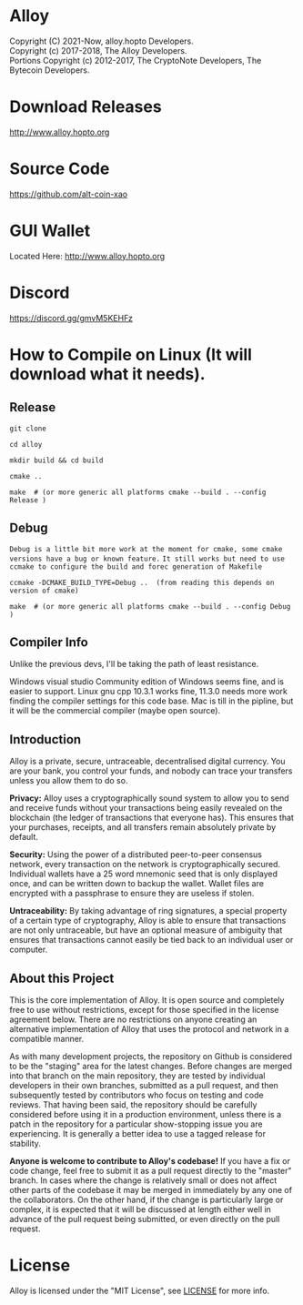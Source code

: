 # Alloy

Copyright (C) 2021-Now, alloy.hopto Developers.   
Copyright (c) 2017-2018, The Alloy Developers.   
Portions Copyright (c) 2012-2017, The CryptoNote Developers, The Bytecoin Developers.

# Download Releases
http://www.alloy.hopto.org

# Source Code
https://github.com/alt-coin-xao

# GUI Wallet
Located Here: http://www.alloy.hopto.org

# Discord
https://discord.gg/gmvM5KEHFz

# How to Compile on Linux (It will download what it needs).

## Release 

```git clone ```

```cd alloy```

```mkdir build && cd build```

```cmake ..```

```make  # (or more generic all platforms cmake --build . --config Release )```

## Debug

```Debug is a little bit more work at the moment for cmake, some cmake versions have a bug or known feature.```
```It still works but need to use ccmake to configure the build and forec generation of Makefile```

```ccmake -DCMAKE_BUILD_TYPE=Debug ..  (from reading this depends on version of cmake)```

```make  # (or more generic all platforms cmake --build . --config Debug )```

## Compiler Info

Unlike the previous devs, I'll be taking the path of least resistance.

Windows visual studio Community edition of Windows seems fine, and is easier to support.
Linux gnu cpp 10.3.1 works fine, 11.3.0 needs more work finding the compiler settings for this code base.
Mac is till in the pipline, but it will be the commercial compiler (maybe open source).


## Introduction

Alloy is a private, secure, untraceable, decentralised digital currency. You are your bank, you control your funds, and nobody can trace your transfers unless you allow them to do so.

**Privacy:** Alloy uses a cryptographically sound system to allow you to send and receive funds without your transactions being easily revealed on the blockchain (the ledger of transactions that everyone has). This ensures that your purchases, receipts, and all transfers remain absolutely private by default.

**Security:** Using the power of a distributed peer-to-peer consensus network, every transaction on the network is cryptographically secured. Individual wallets have a 25 word mnemonic seed that is only displayed once, and can be written down to backup the wallet. Wallet files are encrypted with a passphrase to ensure they are useless if stolen.

**Untraceability:** By taking advantage of ring signatures, a special property of a certain type of cryptography, Alloy is able to ensure that transactions are not only untraceable, but have an optional measure of ambiguity that ensures that transactions cannot easily be tied back to an individual user or computer.

## About this Project

This is the core implementation of Alloy. It is open source and completely free to use without restrictions, except for those specified in the license agreement below. There are no restrictions on anyone creating an alternative implementation of Alloy that uses the protocol and network in a compatible manner.

As with many development projects, the repository on Github is considered to be the "staging" area for the latest changes. Before changes are merged into that branch on the main repository, they are tested by individual developers in their own branches, submitted as a pull request, and then subsequently tested by contributors who focus on testing and code reviews. That having been said, the repository should be carefully considered before using it in a production environment, unless there is a patch in the repository for a particular show-stopping issue you are experiencing. It is generally a better idea to use a tagged release for stability.

**Anyone is welcome to contribute to Alloy's codebase!** If you have a fix or code change, feel free to submit it as a pull request directly to the "master" branch. In cases where the change is relatively small or does not affect other parts of the codebase it may be merged in immediately by any one of the collaborators. On the other hand, if the change is particularly large or complex, it is expected that it will be discussed at length either well in advance of the pull request being submitted, or even directly on the pull request.

# License

Alloy is licensed under the "MIT License", see [LICENSE](LICENSE) for more info.
